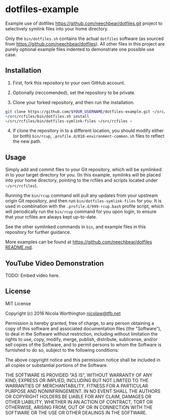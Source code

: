 # dotfiles-example

Example use of dotfiles https://github.com/neechbear/dotfiles.git project to
selectively symlink files into your home directory.

Only the `bin/dotfiles.sh` contains the actual `dotfiles` software (as sourced
from https://github.com/neechbear/dotfiles). All other files in this project are
purely optional example files indented to demonstrate one possible use case.


## Installation

  1. First, fork this repository to your own GitHub account.

  2. Optionally (reccomended), set the repository to be private.

  3. Clone your forked repository, and then run the installation.

```bash
git clone https://github.com/$YOUR_USERNAME/dotfiles-example.git ~/src/rcfiles
~/src/rcfiles/bin/dotfiles.sh install
~/src/rcfiles/bin/dotfiles-symlink-files ~/src/rcfiles ~
```

  4. If clone the repository in to a different location, you should modify
     either (or both) `bin/rcup`, `.profile.d/010-environment-common.sh` files
     to reflect the new path.


## Usage
     
Simply add and commit files to your Git repository, which will be symlinked in
to your target directory for you. (In this example, symlinks will be placed into
your home directory, pointing to the rcfiles and scripts located under
`~/src/rcfiles`).

Running the `bin/rcup` command will pull any updates from your upstream origin
Git repository, and then run `bin/dotfiles-symlink-files` for you. It is used
in combination with the `.profile.d/999-rcup.bash` profile script, which will
periodically run the `bin/rcup` command for you upon login, to ensure that your
rcfiles are always kept up-to-date.

See the other symlinked commands in `bin`, and example files in this repository
for further guidance.

More examples can be found at https://github.com/neechbear/dotfiles
[README.md](https://github.com/neechbear/dotfiles/blob/master/README.md).


## YouTube Video Demonstration

TODO: Embed video here.


## License

MIT License

Copyright (c) 2016 Nicola Worthington <nicolaw@tfb.net>

Permission is hereby granted, free of charge, to any person obtaining a copy
of this software and associated documentation files (the "Software"), to deal
in the Software without restriction, including without limitation the rights
to use, copy, modify, merge, publish, distribute, sublicense, and/or sell
copies of the Software, and to permit persons to whom the Software is
furnished to do so, subject to the following conditions:

The above copyright notice and this permission notice shall be included in all
copies or substantial portions of the Software.

THE SOFTWARE IS PROVIDED "AS IS", WITHOUT WARRANTY OF ANY KIND, EXPRESS OR
IMPLIED, INCLUDING BUT NOT LIMITED TO THE WARRANTIES OF MERCHANTABILITY,
FITNESS FOR A PARTICULAR PURPOSE AND NONINFRINGEMENT. IN NO EVENT SHALL THE
AUTHORS OR COPYRIGHT HOLDERS BE LIABLE FOR ANY CLAIM, DAMAGES OR OTHER
LIABILITY, WHETHER IN AN ACTION OF CONTRACT, TORT OR OTHERWISE, ARISING FROM,
OUT OF OR IN CONNECTION WITH THE SOFTWARE OR THE USE OR OTHER DEALINGS IN THE
SOFTWARE.

